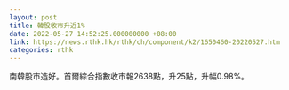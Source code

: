 ```yaml
---
layout: post
title: 韓股收市升近1%
date: 2022-05-27 14:52:25.000000000 +08:00
link: https://news.rthk.hk/rthk/ch/component/k2/1650460-20220527.htm
categories: rthk
---
```


南韓股市造好。首爾綜合指數收市報2638點，升25點，升幅0.98%。
